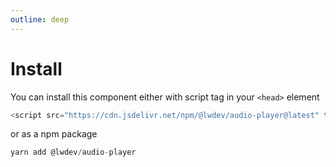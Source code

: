 ```yaml
---
outline: deep
---
```


# Install

You can install this component either with script tag in your `<head>` element

```js
<script src="https://cdn.jsdelivr.net/npm/@lwdev/audio-player@latest" type="module"></script>
```

or as a npm package

```js
yarn add @lwdev/audio-player
```
